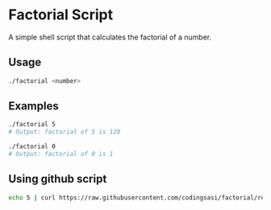 # Factorial Script

A simple shell script that calculates the factorial of a number.

## Usage

```bash
./factorial <number>
```

## Examples

```sh
./factorial 5
# Output: factorial of 5 is 120

./factorial 0
# Output: factorial of 0 is 1
```

## Using github script

```sh
echo 5 | curl https://raw.githubusercontent.com/codingsasi/factorial/refs/heads/main/factorial | sh
```